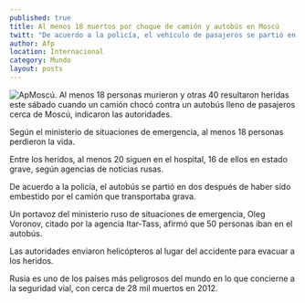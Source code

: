 ```yaml
---
published: true
title: Al menos 18 muertos por choque de camión y autobús en Moscú
twitt: "De acuerdo a la policía, el vehículo de pasajeros se partió en dos después de haber sido embestido por el tráiler que transportaba grava"
author: Afp
location: Internacional
category: Mundo
layout: posts
---
```


![Ap](http://i.imgur.com/TJelqlKm.jpg)Moscú. Al menos 18 personas murieron y otras 40 resultaron heridas este sábado cuando un camión chocó contra un autobús lleno de pasajeros cerca de Moscú, indicaron las autoridades.

Según el ministerio de situaciones de emergencia, al menos 18 personas perdieron la vida.

Entre los heridos, al menos 20 siguen en el hospital, 16 de ellos en estado grave, según agencias de noticias rusas.

De acuerdo a la policía, el autobús se partió en dos después de haber sido embestido por el camión que transportaba grava.

Un portavoz del ministerio ruso de situaciones de emergencia, Oleg Voronov, citado por la agencia Itar-Tass, afirmó que 50 personas iban en el autobús.

Las autoridades enviaron helicópteros al lugar del accidente para evacuar a los heridos.

Rusia es uno de los países más peligrosos del mundo en lo que concierne a la seguridad vial, con cerca de 28 mil muertos en 2012.
